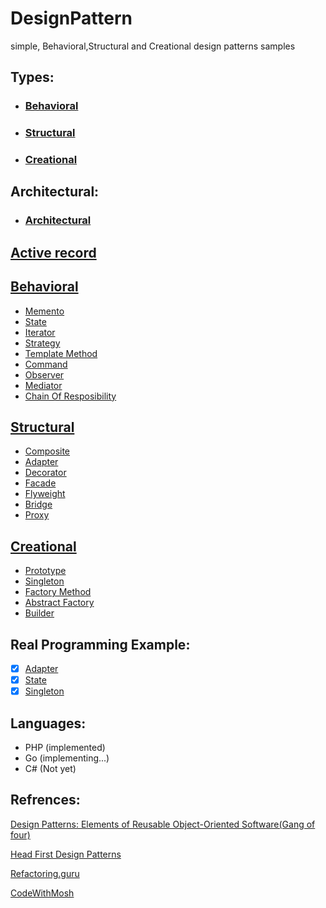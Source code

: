 # DesignPattern
simple, Behavioral,Structural and Creational design patterns samples

## Types:
- ### [Behavioral](#behavioral-1)
- ### [Structural](#structural-1)
- ### [Creational](#creational-1)

## Architectural:
- ### [Architectural](#architectural-1)

## [Active record](Architectural/)

## [Behavioral](Behavioral)
- [Memento](Behavioral/Memento)
- [State](Behavioral/State)
- [Iterator](Behavioral/Iterator)
- [Strategy](Behavioral/Strategy)
- [Template Method](Behavioral/Template_Method)
- [Command](Behavioral/Command)
- [Observer](Behavioral/Observer)
- [Mediator](Behavioral/Mediator)
- [Chain Of Resposibility](Behavioral/Chain_Of_Resposibility)

## [Structural](Structural)
- [Composite](Structural/Composite)
- [Adapter](Structural/Adapter)
- [Decorator](Structural/Decorator)
- [Facade](Structural/Facade)
- [Flyweight](Structural/Flyweight)
- [Bridge](Structural/Bridge)
- [Proxy](Structural/Proxy)

## [Creational](Creational)
- [Prototype](Creational/Prototype)
- [Singleton](Creational/Singleton)
- [Factory Method](Creational/Factory)
- [Abstract Factory](Creational/Abstract_Factory)
- [Builder](Creational/Builder)

## Real Programming Example:
- [x] [Adapter](Structural/Adapter)
- [x] [State](Behavioral/State)
- [x] [Singleton](Creational/Singleton)

## Languages:
- PHP (implemented)
- Go  (implementing...)
- C#  (Not yet)


## Refrences:
[Design Patterns: Elements of Reusable Object-Oriented Software(Gang of four)](https://www.amazon.com/Design-Patterns-Object-Oriented-Addison-Wesley-Professional-ebook/dp/B000SEIBB8)

[Head First Design Patterns](https://www.amazon.co.uk/dp/0596007124?linkCode=gs2&tag=oreilly20-21)

[Refactoring.guru](https://refactoring.guru/design-patterns/book)

[CodeWithMosh](https://codewithmosh.com/p/design-patterns)

